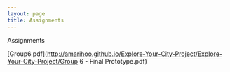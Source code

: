 ```yaml
---
layout: page
title: Assignments
---
```


Assignments

[Group6.pdf](http://amarihoo.github.io/Explore-Your-City-Project/Explore-Your-City-Project/Group 6 - Final Prototype.pdf)

        
      
 
        
      
